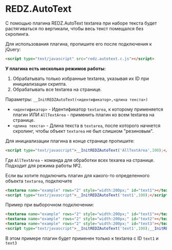 REDZ.AutoText
=============

С помощью плагина REDZ.AutoText textarea при наборе текста будет растягиваться по вертикали, чтобы весь текст помещался без скролинга.

Для использования плагина, пропишите его после подключения к jQuery:
~~~ html
<script type="text/javascript" src="redz.autotext.c.js"></script>
~~~
**У плагина есть несколько режимов работы:**

1. Обрабатывать только избранные textarea, указывая их ID при инициализации скрипта.
2. Обрабатывать все textarea на странице.

Параметры: `__InitREDZAutoText(<идентификатор>,<длина текста>)`

* `<идентификатор>` - Идентификатор `textarea`, к которому применяется плагин ИЛИ `AllTextArea` - применить плагин ко всем textarea на странице.
* `<длина текста>` - Длина текста в `textarea`, после которого начнется скролинг, чтобы объект `textarea` не был слишком "резиновым".

Для инициализации плагина в конце странице пропишите:
~~~ html
<script type="text/javascript">__InitREDZAutoText('AllTextArea',100);</script>
~~~
Где `AllTextArea` - команда для обработки всех texarea на странице. Подходит для режима работы №2.

Если вы хотите подключить плагин для какого-то определенного объекта `textarea`, подключите
~~~ html
<textarea name="example" rows="2" style="width:200px;" id="text1"></textarea>
<script type="text/javascript">__InitREDZAutoText('text1',100);</script>
~~~

Пример при выборочном подключении:
~~~ html
<textarea name="example" rows="2" style="width:200px;" id="text1"></textarea>
<textarea name="example" rows="2" style="width:200px;" id="text2"></textarea>
<textarea name="example" rows="2" style="width:200px;" id="text3"></textarea>
<script type="text/javascript">__InitREDZAutoText('text1',100);__InitREDZAutoText('text3',100);</script>
~~~
В этом примере плагин будет применен только к textarea с ID `text1` и `text3`
